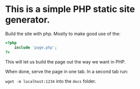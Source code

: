 # This is a simple PHP static site generator.

Build the site with php. Mostly to make good use of the:

```php
<?php
	include 'page.php';
?>
```

This will let us build the page out the way we want in PHP.

When done, serve the page in one tab. In a second tab run:

`wget -m localhost:1234` into the `docs` folder.
